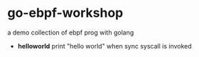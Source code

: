 # go-ebpf-workshop

a demo collection of ebpf prog with golang

- **helloworld** print "hello world" when sync syscall is invoked
